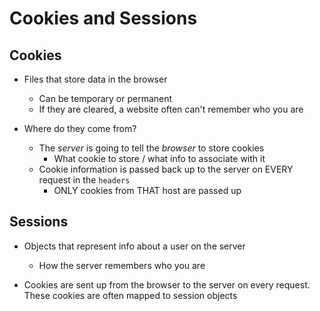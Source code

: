 # Cookies and Sessions

## Cookies
- Files that store data in the browser
  - Can be temporary or permanent
  - If they are cleared, a website often can't remember who you are
    
- Where do they come from?
  - The _server_ is going to tell the _browser_ to store cookies
    - What cookie to store / what info to associate with it
  - Cookie information is passed back up to the server on EVERY request in the `headers`
    - ONLY cookies from THAT host are passed up
    

## Sessions
- Objects that represent info about a user on the server
  - How the server remembers who you are
  
- Cookies are sent up from the browser to the server on every request.  These cookies are often mapped to session objects











